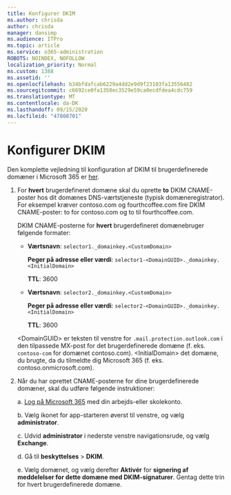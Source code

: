 ```yaml
---
title: Konfigurer DKIM
ms.author: chrisda
author: chrisda
manager: dansimp
ms.audience: ITPro
ms.topic: article
ms.service: o365-administration
ROBOTS: NOINDEX, NOFOLLOW
localization_priority: Normal
ms.custom: 1388
ms.assetid: ''
ms.openlocfilehash: b34bfdafcab6229a4dd2e9d9f23103fa13556482
ms.sourcegitcommit: c6692ce0fa1358ec3529e59ca0ecdfdea4cdc759
ms.translationtype: MT
ms.contentlocale: da-DK
ms.lasthandoff: 09/15/2020
ms.locfileid: "47808701"
---
```

# <a name="setup-dkim"></a>Konfigurer DKIM

Den komplette vejledning til konfiguration af DKIM til brugerdefinerede domæner i Microsoft 365 er [her](https://docs.microsoft.com/microsoft-365/security/office-365-security/use-dkim-to-validate-outbound-email#steps-you-need-to-do-to-manually-set-up-dkim).

1. For **hvert** brugerdefineret domæne skal du oprette **to** DKIM CNAME-poster hos dit domænes DNS-værtstjeneste (typisk domæneregistrator). For eksempel kræver contoso.com og fourthcoffee.com fire DKIM CNAME-poster: to for contoso.com og to til fourthcoffee.com.

   DKIM CNAME-posterne for **hvert** brugerdefineret domænebruger følgende formater:

   - **Værtsnavn**: `selector1._domainkey.<CustomDomain>`

     **Peger på adresse eller værdi**: `selector1-<DomainGUID>._domainkey.<InitialDomain>`

     **TTL**: 3600

   - **Værtsnavn**: `selector2._domainkey.<CustomDomain>`

     **Peger på adresse eller værdi**: `selector2-<DomainGUID>._domainkey.<InitialDomain>`

     **TTL**: 3600

   \<DomainGUID\> er teksten til venstre for `.mail.protection.outlook.com` i den tilpassede MX-post for det brugerdefinerede domæne (f. eks. `contoso-com` for domænet contoso.com). \<InitialDomain\> det domæne, du brugte, da du tilmeldte dig Microsoft 365 (f. eks. contoso.onmicrosoft.com).

2. Når du har oprettet CNAME-posterne for dine brugerdefinerede domæner, skal du udføre følgende instruktioner:

   a. [Log på Microsoft 365](https://support.office.microsoft.com/article/e9eb7d51-5430-4929-91ab-6157c5a050b4) med din arbejds-eller skolekonto.

   b. Vælg ikonet for app-starteren øverst til venstre, og vælg **administrator**.

   c. Udvid **administrator** i nederste venstre navigationsrude, og vælg **Exchange**.

   d. Gå til **beskyttelses**  >  **DKIM**.

   e. Vælg domænet, og vælg derefter **Aktivér** for **signering af meddelelser for dette domæne med DKIM-signaturer**. Gentag dette trin for hvert brugerdefinerede domæne.
